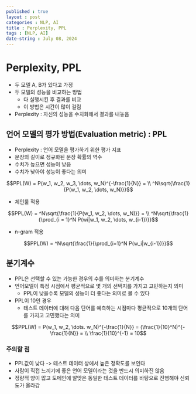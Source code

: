 ```yaml
---
published : true
layout : post
categories : NLP, AI
title : Perplexity, PPL
tags : [NLP, AI]
date-string : July 08, 2024
---
```


# Perplexity, PPL
- 두 모델 A, B가 있다고 가정
- 두 모델의 성능을 비교하는 방법
  - 다 실행시킨 후 결과를 비교
  - 이 방법은 시간이 많이 걸림
- Perplexity : 자신의 성능을 수치화해서 결과를 내놓음

## 언어 모델의 평가 방법(Evaluation metric) : PPL
- Perplexity : 언어 모델을 평가하기 위한 평가 지표
- 문장의 길이로 정규화된 문장 확률의 역수
- 수치가 높으면 성능이 낮음
- 수치가 낮아야 성능이 좋다는 의미

$$PPL(W) = P(w_1, w_2, w_3, \dots, w_N)^{-\frac{1}{N}} = \\ ^N\sqrt{\frac{1}{P(w_1, w_2, \dots, w_N)}}$$

- 체인룰 적용

$$PPL(W) = ^N\sqrt{\frac{1}{P(w_1, w_2, \dots, w_N)}} = \\ ^N\sqrt{\frac{1}{\prod_{i = 1}^N P(wi|w_1, w_2, \dots, w_{i-1})}}$$

- n-gram 적용

$$PPL(W) = ^N\sqrt{\frac{1}{\prod_{i=1}^N P(w_i|w_{i-1})}}$$

## 분기계수
- PPL은 선택할 수 있는 가능한 경우의 수를 의미하는 분기계수
- 언어모델이 특정 시점에서 평균적으로 몇 개의 선택지를 가지고 고민하는지 의미
  - PPL이 낮을수록 모델의 성능이 더 좋다는 의미로 볼 수 있다
- PPL이 10인 경우
  - 테스트 데이터에 대해 다음 단어를 예측하는 시점마다 평균적으로 10개의 단어를 가지고 고민했다는 의미

$$PPL(W) = P(w_1, w_2, \dots. w_N)^{-\frac{1}{N}} = (\frac{1}{10}^N)^{-\frac{1}{N}} = \\ \frac{1}{10}^{-1} = 10$$

### 주의할 점
- PPL값이 낮다 -> 테스트 데이터 상에서 높은 정확도를 보인다
- 사람이 직접 느끼기에 좋은 언어 모델이라는 것을 반드시 의미하진 않음
- 정량적 양이 많고 도메인에 알맞은 동일한 테스트 데이터를 바탕으로 진행해야 신뢰도가 올라감